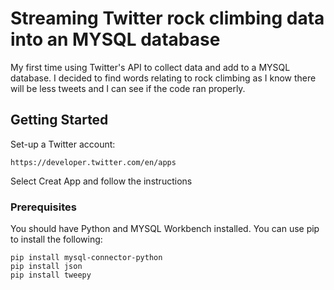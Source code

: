 # Streaming Twitter rock climbing data into an MYSQL database

My first time using Twitter's API to collect data and add to a MYSQL database.
I decided to find words relating to rock climbing as I know there will be less tweets and I can see if the code ran properly.


## Getting Started

Set-up a Twitter account:
```
https://developer.twitter.com/en/apps
```
Select Creat App and follow the instructions

### Prerequisites
You should have Python and MYSQL Workbench installed.
You can use pip to install the following:

```
pip install mysql-connector-python
pip install json
pip install tweepy

```
